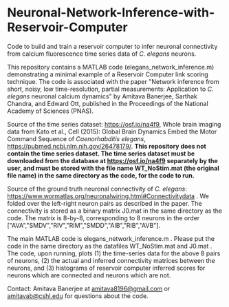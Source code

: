 # Neuronal-Network-Inference-with-Reservoir-Computer
Code to build and train a reservoir computer to infer neuronal connectivity from calcium fluorescence time series data of *C. elegans* neurons.

This repository contains a MATLAB code (elegans_network_inference.m) demonstrating a minimal example of a Reservoir Computer link scoring technique. The code is associated with the paper "Network inference from short, noisy, low time-resolution, partial measurements: Application to *C. elegans* neuronal calcium dynamics" by Amitava Banerjee, Sarthak Chandra, and Edward Ott, published in the Proceedings of the National Academy of Sciences (PNAS).

Source of the time series dataset: https://osf.io/na4f9, Whole brain imaging data from Kato et al., Cell (2015): Global Brain Dynamics Embed the Motor Command Sequence of *Caenorhabditis elegans*, https://pubmed.ncbi.nlm.nih.gov/26478179/. **This repository does not contain the time series dataset. The time series dataset must be downloaded from the database at https://osf.io/na4f9 separately by the user, and must be stored with the file name WT_NoStim.mat (the original file name) in the same directory as the code, for the code to run.**

Source of the ground truth neuronal connectivity of *C. elegans*: https://www.wormatlas.org/neuronalwiring.html#Connectivitydata . We folded over the left-right neuron pairs as described in the paper. The connectivity is stored as a binary matrix J0.mat in the same directory as the code. The matrix is 8-by-8, corresponding to 8 neurons in the order ["AVA","SMDV","RIV","RIM","SMDD","AIB","RIB","AVB"].

The main MATLAB code is elegans_network_inference.m . Please put the code in the same directory as the datafiles WT_NoStim.mat and J0.mat . The code, upon running, plots (1) the time-series data for the above 8 pairs of neurons, (2) the actual and inferred connectivity matrices between the neurons, and (3) histograms of reservoir computer inferred scores for neurons which are connected and neurons which are not.

Contact: Amitava Banerjee at amitava8196@gmail.com or amitavab@cshl.edu for questions about the code.
